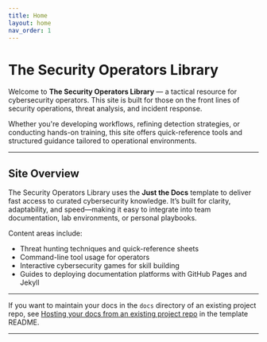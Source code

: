 ```yaml
---
title: Home
layout: home
nav_order: 1
---
```


# The Security Operators Library

Welcome to **The Security Operators Library** — a tactical resource for cybersecurity operators. This site is built for those on the front lines of security operations, threat analysis, and incident response.

Whether you're developing workflows, refining detection strategies, or conducting hands-on training, this site offers quick-reference tools and structured guidance tailored to operational environments.

---

## Site Overview

The Security Operators Library uses the **Just the Docs** template to deliver fast access to curated cybersecurity knowledge. It’s built for clarity, adaptability, and speed—making it easy to integrate into team documentation, lab environments, or personal playbooks.

Content areas include:
- Threat hunting techniques and quick-reference sheets
- Command-line tool usage for operators
- Interactive cybersecurity games for skill building
- Guides to deploying documentation platforms with GitHub Pages and Jekyll

---

If you want to maintain your docs in the `docs` directory of an existing project repo, see [Hosting your docs from an existing project repo](https://github.com/just-the-docs/just-the-docs-template/blob/main/README.md#hosting-your-docs-from-an-existing-project-repo) in the template README.

----

[^1]: [It can take up to 10 minutes for changes to your site to publish after you push the changes to GitHub](https://docs.github.com/en/pages/setting-up-a-github-pages-site-with-jekyll/creating-a-github-pages-site-with-jekyll#creating-your-site).

[Just the Docs]: https://just-the-docs.github.io/just-the-docs/
[GitHub Pages]: https://docs.github.com/en/pages
[README]: https://github.com/just-the-docs/just-the-docs-template/blob/main/README.md
[Jekyll]: https://jekyllrb.com
[GitHub Pages / Actions workflow]: https://github.blog/changelog/2022-07-27-github-pages-custom-github-actions-workflows-beta/
[use this template]: https://github.com/just-the-docs/just-the-docs-template/generate
